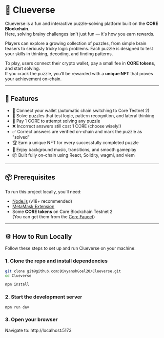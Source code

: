 # 🧩 Clueverse

Clueverse is a fun and interactive puzzle-solving platform built on the **CORE Blockchain**.  
Here, solving brainy challenges isn't just fun — it's how you earn rewards.

Players can explore a growing collection of puzzles, from simple brain teasers to seriously tricky logic problems. Each puzzle is designed to test your skills in thinking, decoding, and finding patterns.

To play, users connect their crypto wallet, pay a small fee in **CORE tokens**, and start solving.  
If you crack the puzzle, you’ll be rewarded with a **unique NFT** that proves your achievement on-chain.

---

## 🚀 Features

- 🔐 Connect your wallet (automatic chain switching to Core Testnet 2)
- 🧠 Solve puzzles that test logic, pattern recognition, and lateral thinking
- 💸 Pay 1 CORE to attempt solving any puzzle
- ❌ Incorrect answers still cost 1 CORE (choose wisely!)
- ✅ Correct answers are verified on-chain and mark the puzzle as "solved"
- 🏆 Earn a unique NFT for every successfully completed puzzle
- 🎵 Enjoy background music, transitions, and smooth gameplay
- 📦 Built fully on-chain using React, Solidity, wagmi, and viem

---

## 📦 Prerequisites

To run this project locally, you'll need:

- [Node.js](https://nodejs.org/) (v18+ recommended)
- [MetaMask Extension](https://metamask.io/)
- Some **CORE tokens** on Core Blockchain Testnet 2  
  (You can get them from the [Core Faucet](https://scan.test2.btcs.network/faucet))

---

## ⚙️ How to Run Locally

Follow these steps to set up and run Clueverse on your machine:

### 1. Clone the repo and install dependencies

```bash
git clone git@github.com:DivyanshGoel20/Clueverse.git
cd Clueverse

npm install
```

### 2. Start the development server

```bash
npm run dev
```

### 3. Open your browser

Navigate to: http://localhost:5173
